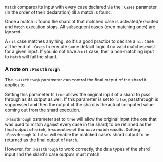 `Match` compares its input with every case declared via the `:Cases` parameter (in the order of their declaration) till a match is found.

Once a match is found the shard of that matched case is activated/executed and `Match` execution stops. All subsequent cases (even matching ones) are ignored.

A `nil` case matches anything, so it's a good practice to declare a `nil` case at the end of `:Cases` to execute some default logic if no valid matches exist for a given input. If you do not have a `nil` case, then a non-matching input to `Match` will fail the shard.

### A note on `:Passthrough` ###

The `:Passthrough` parameter can control the final output of the shard it applies to.

Setting this parameter to `true` allows the original input of a shard to pass through as its output as well. If this parameter is set to `false`, passthrough is suppressed and then the output of the shard is the actual computed value coming out from the shard execution.

`:Passthrough` parameter set to `true` will allow the original input (the one that was used to match against every case in the shard) to be returned as the final output of `Match`, irrespective of the case match results. Setting `:Passthrough` to `false` will enable the matched case's shard output to be returned as the final output of `Match`.

However, for `:Passthrough` to work correctly, the data types of the shard input and the shard's case outputs must match.
